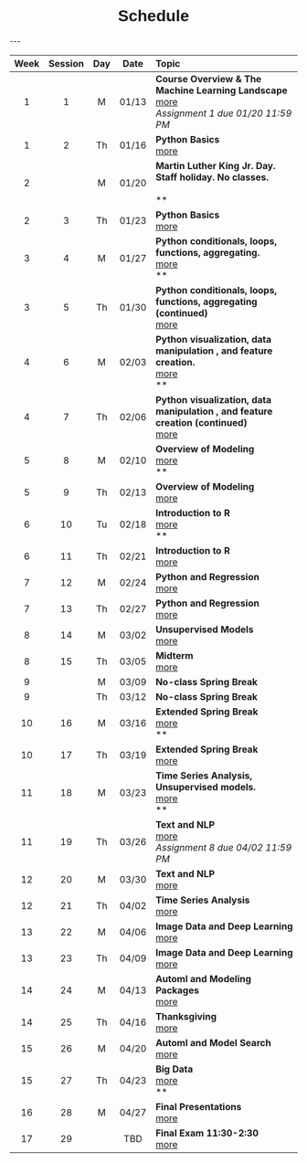 <h1  style="font-family:  Verdana,  Geneva,  sans-serif;  text-align:center;">Schedule</h1> 
--- 

|  Week    |  Session  |    Day    |  Date    |  Topic  |
|  :---:  |  :-----:  |  :---:  |  :---:  |  :----  |
|  1  |  1  |  M  |  01/13  |  **Course  Overview  &  The  Machine  Learning  Landscape**  <br>  [more](https://rpi.analyticsdojo.com/sessions/session1.html)  <br>  *Assignment  1  due  01/20  11:59  PM*  <br>  |
|  1  |  2  |  Th  |  01/16  |  **Python  Basics**  <br>  [more](https://rpi.analyticsdojo.com/sessions/session2.html)  |
|  2  |    |  M  |  01/20  |  **Martin  Luther  King  Jr.  Day.  Staff  holiday.  No  classes.**  <br>    <br>  **  <br>  |
|  2  |  3  |  Th  |  01/23  |  **Python  Basics**  <br>  [more](https://rpi.analyticsdojo.com/sessions/session3.html)  |
|  3  |  4  |  M  |  01/27  |  **Python  conditionals,  loops,  functions,  aggregating.**  <br>  [more](https://rpi.analyticsdojo.com/sessions/session4.html)  <br>  **  <br>  |
|  3  |  5  |  Th  |  01/30  |  **Python  conditionals,  loops,  functions,  aggregating  (continued)**  <br>  [more](https://rpi.analyticsdojo.com/sessions/session5.html)  |
|  4  |  6  |  M  |  02/03  |  **Python  visualization,  data  manipulation  ,  and  feature  creation.**  <br>  [more](https://rpi.analyticsdojo.com/sessions/session6.html)  <br>  **  <br>  |
|  4  |  7  |  Th  |  02/06  |  **Python  visualization,  data  manipulation  ,  and  feature  creation  (continued)**  <br>  [more](https://rpi.analyticsdojo.com/sessions/session7.html)  |
|  5  |  8  |  M  |  02/10  |  **Overview  of  Modeling**  <br>  [more](https://rpi.analyticsdojo.com/sessions/session8.html)  <br>  **  <br>  |
|  5  |  9  |  Th  |  02/13  |  **Overview  of  Modeling**  <br>  [more](https://rpi.analyticsdojo.com/sessions/session9.html)  |
|  6  |  10  |  Tu  |  02/18  |  **Introduction  to  R**  <br>  [more](https://rpi.analyticsdojo.com/sessions/session10.html)  <br>  **  <br>  |
|  6  |  11  |  Th  |  02/21  |  **Introduction  to  R**  <br>  [more](https://rpi.analyticsdojo.com/sessions/session11.html)  |
|  7  |  12  |  M  |  02/24  |  **Python  and  Regression**  <br>  [more](https://rpi.analyticsdojo.com/sessions/session12.html)  |
|  7  |  13  |  Th  |  02/27  |  **Python  and  Regression**  <br>  [more](https://rpi.analyticsdojo.com/sessions/session13.html)  |
|  8  |  14  |  M  |  03/02  |  **Unsupervised  Models**  <br>  [more](https://rpi.analyticsdojo.com/sessions/session14.html)  |
|  8  |  15  |  Th  |  03/05  |  **Midterm**  <br>  [more](https://rpi.analyticsdojo.com/sessions/session15.html)  |
|  9  |    |  M  |  03/09  |  **No-class  Spring  Break**  <br>    |
|  9  |    |  Th  |  03/12  |  **No-class  Spring  Break**  <br>    |
|  10  |  16  |  M  |  03/16  |  **Extended  Spring  Break**  <br>  [more](https://rpi.analyticsdojo.com/sessions/session16.html)  <br>  **  <br>  |
|  10  |  17  |  Th  |  03/19  |  **Extended  Spring  Break**  <br>  [more](https://rpi.analyticsdojo.com/sessions/session17.html)  |
|  11  |  18  |  M  |  03/23  |  **Time  Series  Analysis,  Unsupervised  models.**  <br>  [more](https://rpi.analyticsdojo.com/sessions/session18.html)  <br>  **  <br>  |
|  11  |  19  |  Th  |  03/26  |  **Text  and  NLP**  <br>  [more](https://rpi.analyticsdojo.com/sessions/session19.html)  <br>  *Assignment  8  due  04/02  11:59  PM*  <br>  |
|  12  |  20  |  M  |  03/30  |  **Text  and  NLP**  <br>  [more](https://rpi.analyticsdojo.com/sessions/session20.html)  |
|  12  |  21  |  Th  |  04/02  |  **Time  Series  Analysis**  <br>  [more](https://rpi.analyticsdojo.com/sessions/session21.html)  |
|  13  |  22  |  M  |  04/06  |  **Image  Data  and  Deep  Learning**  <br>  [more](https://rpi.analyticsdojo.com/sessions/session22.html)  |
|  13  |  23  |  Th  |  04/09  |  **Image  Data  and  Deep  Learning**  <br>  [more](https://rpi.analyticsdojo.com/sessions/session23.html)  |
|  14  |  24  |  M  |  04/13  |  **Automl  and  Modeling  Packages**  <br>  [more](https://rpi.analyticsdojo.com/sessions/session24.html)  |
|  14  |  25  |  Th  |  04/16  |  **Thanksgiving**  <br>  [more](https://rpi.analyticsdojo.com/sessions/session25.html)  |
|  15  |  26  |  M  |  04/20  |  **Automl  and  Model  Search**  <br>  [more](https://rpi.analyticsdojo.com/sessions/session26.html)  |
|  15  |  27  |  Th  |  04/23  |  **Big  Data**  <br>  [more](https://rpi.analyticsdojo.com/sessions/session27.html)  <br>  **  <br>  |
|  16  |  28  |  M  |  04/27  |  **Final  Presentations**  <br>  [more](https://rpi.analyticsdojo.com/sessions/session28.html)  |
|  17  |  29  |    |  TBD  |  **Final  Exam  11:30-2:30**  <br>  [more](https://rpi.analyticsdojo.com/sessions/session29.html)  |
